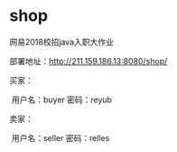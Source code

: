 # shop
网易2018校招java入职大作业

部署地址：http://211.159.186.13:8080/shop/

买家：

  用户名：buyer
  密码：reyub
  
卖家：

  用户名：seller
  密码：relles
